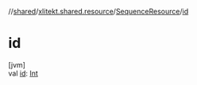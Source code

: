 //[shared](../../../index.md)/[xlitekt.shared.resource](../index.md)/[SequenceResource](index.md)/[id](id.md)

# id

[jvm]\
val [id](id.md): [Int](https://kotlinlang.org/api/latest/jvm/stdlib/kotlin/-int/index.html)
